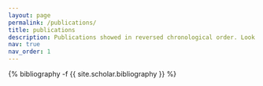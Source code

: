 ```yaml
---
layout: page
permalink: /publications/
title: publications
description: Publications showed in reversed chronological order. Look at my <a href="https://scholar.google.com/citations?user=vUByXE0AAAAJ">Google Scholar profile</a> for an updated list.
nav: true
nav_order: 1
---
```

<!-- _pages/publications.md -->
<div class="publications">

{% bibliography -f {{ site.scholar.bibliography }} %}

</div>
